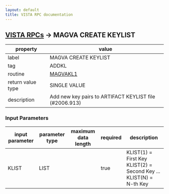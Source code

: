 ```yaml
---
layout: default
title: VISTA RPC documentation
---
```




## [VISTA RPCs](TableOfContent.md) &#8594; MAGVA CREATE KEYLIST 

 property | value 
--- | --- 
 label | MAGVA CREATE KEYLIST
 tag | ADDKL
 routine | [MAGVAKL1](http://code.osehra.org/dox/Routine_MAGVAKL1_source.html)
 return value type | SINGLE VALUE
 description | Add new key pairs to ARTIFACT KEYLIST file (#2006.913) 

### Input Parameters

| input parameter | parameter type | maximum data length | required | description | 
| --- | --- | --- | --- | --- | 
| KLIST | LIST |  | true | KLIST(1) = First Key  KLIST(2) = Second Key ... KLIST(N) = N-th Key | 